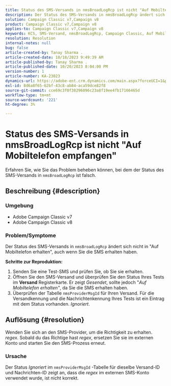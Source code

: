 ```yaml
---
title: Status des SMS-Versands in nmsBroadLogRcp ist nicht "Auf Mobiltelefon empfangen"
description: Der Status des SMS-Versands in nmsBroadLogRcp ändert sich nicht in "Auf Mobiltelefon erhalten", auch wenn der Benutzer die SMS erhalten hat.
solution: Campaign Classic v7,Campaign v8
product: Campaign Classic v7,Campaign v8
applies-to: Campaign Classic v7,Campaign v8
keywords: KCS, SMS-Versand, nmsBroadLogRcp, Campaign Classic, Auf Mobiltelefon erhalten
resolution: Resolution
internal-notes: null
bug: false
article-created-by: Tanay Sharma .
article-created-date: 10/18/2023 9:49:39 AM
article-published-by: Tanay Sharma .
article-published-date: 10/20/2023 8:04:00 PM
version-number: 1
article-number: KA-23023
dynamics-url: https://adobe-ent.crm.dynamics.com/main.aspx?forceUCI=1&pagetype=entityrecord&etn=knowledgearticle&id=6764ffa4-9b6d-ee11-8df0-6045bd0061cb
exl-id: 8d6a8f65-62bf-43c8-ab84-aca59dce82f8
source-git-commit: cce69c3f0f38296096c23a8f19ee4fb17166465d
workflow-type: tm+mt
source-wordcount: '221'
ht-degree: 3%

---
```


# Status des SMS-Versands in nmsBroadLogRcp ist nicht &quot;Auf Mobiltelefon empfangen&quot;


Erfahren Sie, wie Sie das Problem beheben können, bei dem der Status des SMS-Versands in `nmsBroadLogRcp` ist falsch.

## Beschreibung {#description}


### Umgebung

- Adobe Campaign Classic v7
- Adobe Campaign Classic v8


### Problem/Symptome

Der Status des SMS-Versands in `nmsBroadLogRcp` ändert sich nicht in &quot;Auf Mobiltelefon erhalten&quot;, auch wenn Sie die SMS erhalten haben.

<b>Schritte zur Reproduktion:</b>

1. Senden Sie eine Test-SMS und prüfen Sie, ob Sie sie erhalten.
2. Öffnen Sie den SMS-Versand und überprüfen Sie den Status Ihres Tests im <b>Versand</b> Registerkarte. Er zeigt *Gesendet*, sollte jedoch &quot;*Auf Mobiltelefon erhalten&quot;*, da Sie die SMS erhalten haben.
3. Überprüfen der Tabelle `nmsProviderMsgId` für Ihren Versand. Für die Versandkennung und die Nachrichtenkennung Ihres Tests ist ein Eintrag mit dem Status vorhanden. *Ignoriert*.



## Auflösung {#resolution}


Wenden Sie sich an den SMS-Provider, um die Richtigkeit zu erhalten. *regex*. Sobald du das Richtige hast *regex*, ersetzen Sie sie im externen Konto und starten Sie den SMS-Prozess erneut.

### Ursache

Der Status *Ignoriert* im `nmsProviderMsgId` -Tabelle für dieselbe Versand-ID und Nachrichten-ID zeigt an, dass die *regex* im externen SMS-Konto verwendet wurde, ist nicht korrekt.
